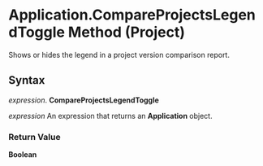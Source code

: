 
# Application.CompareProjectsLegendToggle Method (Project)

Shows or hides the legend in a project version comparison report.


## Syntax

 _expression_. **CompareProjectsLegendToggle**

 _expression_ An expression that returns an **Application** object.


### Return Value

 **Boolean**

